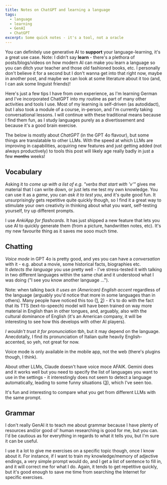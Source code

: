 ```yaml
---
title: Notes on ChatGPT and learning a language
tags:
  - language
  - learning
  - GenAI
  - ChatGPT
excerpt: Some quick notes - it's a tool, not a oracle 
---
```


You can definitely use generative AI to **support** your language-learning, it's a great use case. Note: I didn't say **learn** - there's a plethora of posts/blogs/videos on how modern AI can make you learn a language so you can ditch your teacher and those old fashioned books, etc. I personally don't believe it for a second but I don't wanna get into that right now, maybe in another post, and maybe we can look at some literature about it too (and, I can ask some linguist friends)! 

Here's just a few tips I have from own experience, as I'm learning German and I've incorporated ChatGPT into my routine as part of many other activities and tools I use. Most of my learning is self-driven (as autodidact), but I also took a module of a course, in-person, and I'm currently taking conversational lessons. I will continue with these traditional means because I find them fun, as I study languages purely as a divertissement and because it's a good brain exercise.

The below is mostly about *ChatGPT* (in the GPT 4o flavour), but some things are translatable to other LLMs. With the speed at which LLMs are improving in capabilities, acquiring new features and just getting added (not always productively) to tools this post will likely age really badly in just a few ~~months~~ weeks!

## Vocabulary 

Asking it to *come up with a list of e.g. "verbs that start with 'v'"* gives me material that I can write down, or just lets me test my own knowledge. You can use it as a *game*, you can *ask it to test you*, and it's quite good fun. It unsurprisingly gets repetitive quite quickly though, so I find it a great way to stimulate your own creativity in thinking about what you want, self-testing yourself, try up different prompts.

I use *AnkiApp for flashcards*. It has just shipped a new feature that lets you use AI to quickly generate them (from a picture, handwritten notes, etc). It's my new favourite thing as it saves me sooo much time.

## Chatting

*Voice mode* in GPT 4o is pretty good, and yes you can have a *conversation* with it - e.g. about a movie, some historical facts, biographies etc.  
It *detects the language* you use pretty well - I've stress-tested it with talking in two different languages within the same chat and it understood what I was doing ("I see you know another language ..."). 

Note: when talking back *it uses an (American) English accent* regardless of the language (arguably you'd notice that more in some languages than in others). Many people have noticed this too ([1](https://www.reddit.com/r/ChatGPT/comments/182om5r/why_does_chatgpt_have_an_accent/), [2](https://www.reddit.com/r/ChatGPT/comments/182687i/its_curious_how_italian_voices_ended_up_with_an/?share_id=hFOVOmDjFoGPhvtrf45FE&utm_content=2&utm_medium=android_app&utm_name=androidcss&utm_source=share&utm_term=1)) - it's to do with the fact that its TTS (text-to-speech) model will have been trained on way more material in English than in other tongues, and, arguably, also with the cultural dominance of English (it's an American company, it will be interesting to see how this develops with other AI players). 

*I wouldn't trust it for pronunciation* tbh, but it may depend on the language. Anecdotally, I find its pronunciation of Italian quite heavily English-accented, so yeh, not great for now. 

Voice mode is only available in the mobile app, not the web (there's plugins though, I think). 

About other LLMs, Claude doesn't have voice moce AFAIK. Gemini does and it works well but you need to specify the list of languages you want to use in the settings - it interestingly does not seem to detect a language automatically, leading to some funny situations ([3](https://www.reddit.com/r/languagelearning/comments/1b0hkue/language_learning_and_gemini/)), which I've seen too. 

It's fun and interesting to compare what you get from different LLMs with the same prompt.

## Grammar
 
I don't really GenAI it to teach me about grammar because I have plenty of resources and/or good ol' human researching is good for me, but you can. I'd be cautious as for everything in regards to what it tells you, but I'm sure it can be useful. 

I use it a lot to give me exercises on a specific topic though, once I know about it. For instance, if I want to train my knowledge/memory of adjective endings, a very simple prompt would do, and I get a list of sentence to fill in, and it will correct me for what I do. Again, it tends to get repetitive quickly, but it's good enough to save me time from searching the Internet for specific exercises.